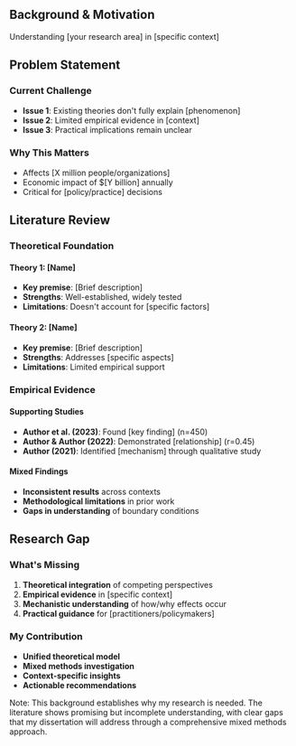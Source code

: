 ## Background & Motivation

Understanding [your research area] in [specific context]


## Problem Statement

### Current Challenge
- **Issue 1**: Existing theories don't fully explain [phenomenon]
- **Issue 2**: Limited empirical evidence in [context]
- **Issue 3**: Practical implications remain unclear

### Why This Matters
- Affects [X million people/organizations]
- Economic impact of $[Y billion] annually
- Critical for [policy/practice] decisions


## Literature Review

### Theoretical Foundation

#### Theory 1: [Name]
- **Key premise**: [Brief description]
- **Strengths**: Well-established, widely tested
- **Limitations**: Doesn't account for [specific factors]

#### Theory 2: [Name]
- **Key premise**: [Brief description]
- **Strengths**: Addresses [specific aspects]
- **Limitations**: Limited empirical support


### Empirical Evidence

#### Supporting Studies
- **Author et al. (2023)**: Found [key finding] (n=450)
- **Author & Author (2022)**: Demonstrated [relationship] (r=0.45)
- **Author (2021)**: Identified [mechanism] through qualitative study

#### Mixed Findings
- **Inconsistent results** across contexts
- **Methodological limitations** in prior work
- **Gaps in understanding** of boundary conditions


## Research Gap

### What's Missing
1. **Theoretical integration** of competing perspectives
2. **Empirical evidence** in [specific context]
3. **Mechanistic understanding** of how/why effects occur
4. **Practical guidance** for [practitioners/policymakers]

### My Contribution
- **Unified theoretical model**
- **Mixed methods investigation**
- **Context-specific insights**
- **Actionable recommendations**

Note: This background establishes why my research is needed. The literature shows promising but incomplete understanding, with clear gaps that my dissertation will address through a comprehensive mixed methods approach.


